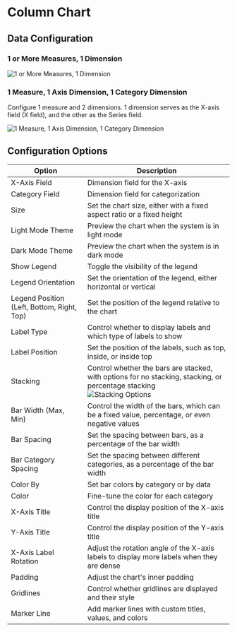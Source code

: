 # Column Chart

## Data Configuration

### 1 or More Measures, 1 Dimension

![1 or More Measures, 1 Dimension](https://static-docs.nocobase.com/202410091058207.png)

### 1 Measure, 1 Axis Dimension, 1 Category Dimension

Configure 1 measure and 2 dimensions. 1 dimension serves as the X-axis field (X field), and the other as the Series field.

![1 Measure, 1 Axis Dimension, 1 Category Dimension](https://static-docs.nocobase.com/202410091105937.png)

## Configuration Options

| Option                     | Description                                                                                           |
| -------------------------- | ----------------------------------------------------------------------------------------------------- |
| X-Axis Field                | Dimension field for the X-axis                                                                        |
| Category Field              | Dimension field for categorization                                                                    |
| Size                        | Set the chart size, either with a fixed aspect ratio or a fixed height                                |
| Light Mode Theme            | Preview the chart when the system is in light mode                                                    |
| Dark Mode Theme             | Preview the chart when the system is in dark mode                                                     |
| Show Legend                 | Toggle the visibility of the legend                                                                   |
| Legend Orientation          | Set the orientation of the legend, either horizontal or vertical                                      |
| Legend Position (Left, Bottom, Right, Top) | Set the position of the legend relative to the chart                                           |
| Label Type                  | Control whether to display labels and which type of labels to show                                    |
| Label Position              | Set the position of the labels, such as top, inside, or inside top                                    |
| Stacking                    | Control whether the bars are stacked, with options for no stacking, stacking, or percentage stacking  <br /> ![Stacking Options](https://static-docs.nocobase.com/202410091108049.png) |
| Bar Width (Max, Min)        | Control the width of the bars, which can be a fixed value, percentage, or even negative values         |
| Bar Spacing                 | Set the spacing between bars, as a percentage of the bar width                                        |
| Bar Category Spacing        | Set the spacing between different categories, as a percentage of the bar width                        |
| Color By                    | Set bar colors by category or by data                                                                 |
| Color                       | Fine-tune the color for each category                                                                 |
| X-Axis Title                | Control the display position of the X-axis title                                                      |
| Y-Axis Title                | Control the display position of the Y-axis title                                                      |
| X-Axis Label Rotation       | Adjust the rotation angle of the X-axis labels to display more labels when they are dense             |
| Padding                     | Adjust the chart's inner padding                                                                      |
| Gridlines                   | Control whether gridlines are displayed and their style                                               |
| Marker Line                 | Add marker lines with custom titles, values, and colors                                               | 
